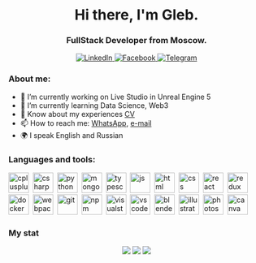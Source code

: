 <div id="header" align="center">
  <h1>Hi there, I'm Gleb.</h1>
  <h3>FullStack Developer from Moscow.</h3>
</div>
<div id="social" align="center">
  <a href="https://www.linkedin.com/in/gleb-voronkov-397082240/">
    <img src="https://img.shields.io/badge/LinkedIn-blue?style=for-the-badge&logo=linkedin&logoColor=white"
         alt="LinkedIn"/>
  </a>
  <a href="https://www.facebook.com/gleb.voronkovkov.03/">
    <img src="https://img.shields.io/badge/Facebook-blue?style=for-the-badge&logo=facebook&logoColor=white"
         alt="Facebook"/>
  </a>
  <a href="https://t.me/Gleb_Voronkov">
    <img src="https://img.shields.io/badge/Telegram-blue?style=for-the-badge&logo=telegram&logoColor=white"
         alt="Telegram"/>
  </a>
</div>

### About me:
- 🔭 I’m currently working on Live Studio in Unreal Engine 5
- 🌱 I’m currently learning Data Science, Web3
- 📄 Know about my experiences [CV](https://glebvoronkov03.github.io/Gleb-Voronkov-Web-CV/)
- 📫 How to reach me: 
      [WhatsApp](https://api.whatsapp.com/send?phone=79261781707&text=Hello,%20Gleb%20Voronkov.%20I%27m%20from%20GitHub.), 
      [e-mail](mailto:glebvoronkov03@gmail.com)
- 🌍 I speak English and Russian

### Languages and tools:
<img src="https://cdn.jsdelivr.net/gh/devicons/devicon/icons/cplusplus/cplusplus-original.svg" title="cplusplus" width="40" height="40" />&nbsp;
<img src="https://cdn.jsdelivr.net/gh/devicons/devicon/icons/csharp/csharp-original.svg" title="csharp" width="40" height="40" />&nbsp;
<img src="https://cdn.jsdelivr.net/gh/devicons/devicon/icons/python/python-original.svg" title="python" width="40" height="40" />&nbsp;
<img src="https://cdn.jsdelivr.net/gh/devicons/devicon/icons/mongodb/mongodb-original.svg" title="mongodb" width="40" height="40" />&nbsp;
<img src="https://cdn.jsdelivr.net/gh/devicons/devicon/icons/typescript/typescript-original.svg" title="typescript" width="40" height="40" />&nbsp;
<img src="https://cdn.jsdelivr.net/gh/devicons/devicon/icons/javascript/javascript-original.svg" title="js" width="40" height="40" />&nbsp;
<img src="https://cdn.jsdelivr.net/gh/devicons/devicon/icons/html5/html5-original.svg" title="html" width="40" height="40" />&nbsp;
<img src="https://cdn.jsdelivr.net/gh/devicons/devicon/icons/css3/css3-original.svg" title="css" width="40" height="40" />&nbsp;
<img src="https://cdn.jsdelivr.net/gh/devicons/devicon/icons/react/react-original.svg" title="react" width="40" height="40" />&nbsp;
<img src="https://cdn.jsdelivr.net/gh/devicons/devicon/icons/redux/redux-original.svg" title="redux" width="40" height="40" />&nbsp;
<img src="https://cdn.jsdelivr.net/gh/devicons/devicon/icons/docker/docker-original.svg" title="docker" width="40" height="40" />&nbsp;
<img src="https://cdn.jsdelivr.net/gh/devicons/devicon/icons/webpack/webpack-original.svg" title="webpack" width="40" height="40" />&nbsp;
<img src="https://cdn.jsdelivr.net/gh/devicons/devicon/icons/git/git-plain.svg" title="git" width="40" height="40" />&nbsp;
<img src="https://cdn.jsdelivr.net/gh/devicons/devicon/icons/npm/npm-original-wordmark.svg" title="npm" width="40" height="40" />&nbsp;
<img src="https://cdn.jsdelivr.net/gh/devicons/devicon/icons/visualstudio/visualstudio-plain.svg" title="visualstudio" width="40" height="40" />&nbsp;
<img src="https://cdn.jsdelivr.net/gh/devicons/devicon/icons/vscode/vscode-original.svg" title="vscode" width="40" height="40" />&nbsp;
<img src="https://cdn.jsdelivr.net/gh/devicons/devicon/icons/blender/blender-original.svg" title="blender" width="40" height="40" />&nbsp;
<img src="https://cdn.jsdelivr.net/gh/devicons/devicon/icons/illustrator/illustrator-plain.svg" title="illustrator" width="40" height="40" />&nbsp;
<img src="https://cdn.jsdelivr.net/gh/devicons/devicon/icons/photoshop/photoshop-plain.svg" title="photoshop" width="40" height="40" />&nbsp;
<img src="https://cdn.jsdelivr.net/gh/devicons/devicon/icons/canva/canva-original.svg" title="canva" width="40" height="40" />&nbsp;

### My stat
<div id="stat" align="center">
	<img src="https://github-profile-summary-cards.vercel.app/api/cards/profile-details?username=glebvoronkov03=github_dark"/>
	<img src="https://github-profile-summary-cards.vercel.app/api/cards/most-commit-language?username=glebvoronkov03=github_dark"/>
	<img src="https://github-profile-summary-cards.vercel.app/api/cards/stats?username=glebvoronkov03=github_dark"/>
</div>
